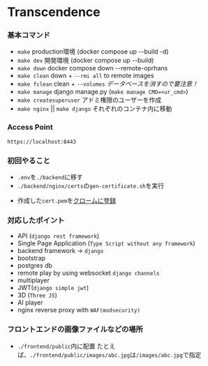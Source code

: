 # Transcendence
### 基本コマンド
* `make` production環境 (docker compose up --build -d)
* `make dev` 開発環境 (docker compose up --build)
* `make down` docker compose down --remote-oprhans
* `make clean` down + `--rmi all` to remote images
* `make fclean` clean + `--volumes` *データベースを消すので要注意！*
* `make manage` django manage.py (`make manage CMD=<ur_cmd>`)
* `make createsuperuser` アドミ権限のユーザーを作成
* `make nginx` || `make django` それぞれのコンテナ内に移動

### Access Point
`https://localhost:8443`

### 初回やること
* `.env`を`./backend`に移す
* `./backend/nginx/certs`の`gen-certificate.sh`を実行
- 作成した`cert.pem`を[クロームに登録](chrome://certificate-manager/localcerts/usercerts)

### 対応したポイント
* API (`django rest framework`)
* Single Page Application (`Type Script without any framework`)
* backend framework -> `django`
* bootstrap
* postgres db
* remote play by using websocket `django channels`
* multiplayer
* JWT(`django simple jwt`)
* 3D (`Three JS`)
* AI player
* nginx reverse proxy with `WAF(modsecurity)`

### フロントエンドの画像ファイルなどの場所
* `./frontend/public`内に配置
たとえば、`./frontend/public/images/abc.jpg`は`/images/abc.jpg`で指定
